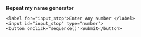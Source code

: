 <!doctype html>
<html>
<head>
    <title>Learn For Loops</title>
</head>
<body>
    <b>Repeat my name generator</b>
    <br>
   
    <label for="input_stop">Enter Any Number </label>
    <input id="input_stop" type="number">
    <button onclick="sequence()">Submit</button>

</body>

<script>
    function sequence() {
        var stop=Number (document.getElementById
        ("input_stop").value);

        for ( var i =1; i<stop; i++) {
                document.write("Andhika");
                document.write("<br>");
        }
    }    
</script>
</html>

